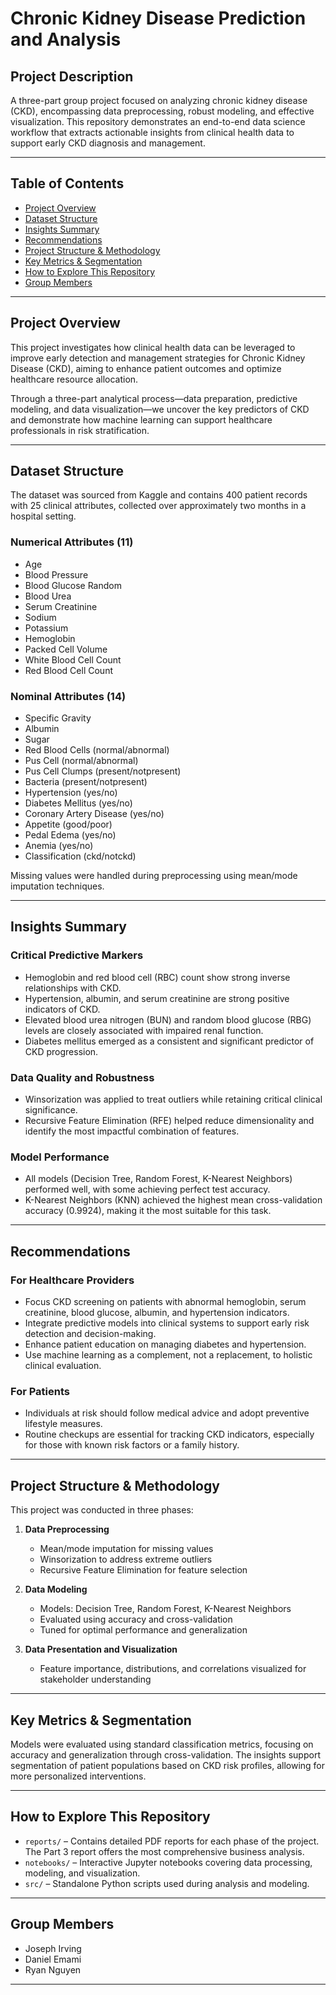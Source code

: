 # Chronic Kidney Disease Prediction and Analysis

## Project Description

A three-part group project focused on analyzing chronic kidney disease (CKD), encompassing data preprocessing, robust modeling, and effective visualization. This repository demonstrates an end-to-end data science workflow that extracts actionable insights from clinical health data to support early CKD diagnosis and management.

---

## Table of Contents

- [Project Overview](#project-overview)
- [Dataset Structure](#dataset-structure)
- [Insights Summary](#insights-summary)
- [Recommendations](#recommendations)
- [Project Structure & Methodology](#project-structure--methodology)
- [Key Metrics & Segmentation](#key-metrics--segmentation)
- [How to Explore This Repository](#how-to-explore-this-repository)
- [Group Members](#group-members)

---

## Project Overview

This project investigates how clinical health data can be leveraged to improve early detection and management strategies for Chronic Kidney Disease (CKD), aiming to enhance patient outcomes and optimize healthcare resource allocation.

Through a three-part analytical process—data preparation, predictive modeling, and data visualization—we uncover the key predictors of CKD and demonstrate how machine learning can support healthcare professionals in risk stratification.

---

## Dataset Structure

The dataset was sourced from Kaggle and contains 400 patient records with 25 clinical attributes, collected over approximately two months in a hospital setting.

### Numerical Attributes (11)

- Age  
- Blood Pressure  
- Blood Glucose Random  
- Blood Urea  
- Serum Creatinine  
- Sodium  
- Potassium  
- Hemoglobin  
- Packed Cell Volume  
- White Blood Cell Count  
- Red Blood Cell Count  

### Nominal Attributes (14)

- Specific Gravity  
- Albumin  
- Sugar  
- Red Blood Cells (normal/abnormal)  
- Pus Cell (normal/abnormal)  
- Pus Cell Clumps (present/notpresent)  
- Bacteria (present/notpresent)  
- Hypertension (yes/no)  
- Diabetes Mellitus (yes/no)  
- Coronary Artery Disease (yes/no)  
- Appetite (good/poor)  
- Pedal Edema (yes/no)  
- Anemia (yes/no)  
- Classification (ckd/notckd)  

Missing values were handled during preprocessing using mean/mode imputation techniques.

---

## Insights Summary

### Critical Predictive Markers

- Hemoglobin and red blood cell (RBC) count show strong inverse relationships with CKD.
- Hypertension, albumin, and serum creatinine are strong positive indicators of CKD.
- Elevated blood urea nitrogen (BUN) and random blood glucose (RBG) levels are closely associated with impaired renal function.
- Diabetes mellitus emerged as a consistent and significant predictor of CKD progression.

### Data Quality and Robustness

- Winsorization was applied to treat outliers while retaining critical clinical significance.
- Recursive Feature Elimination (RFE) helped reduce dimensionality and identify the most impactful combination of features.

### Model Performance

- All models (Decision Tree, Random Forest, K-Nearest Neighbors) performed well, with some achieving perfect test accuracy.
- K-Nearest Neighbors (KNN) achieved the highest mean cross-validation accuracy (0.9924), making it the most suitable for this task.

---

## Recommendations

### For Healthcare Providers

- Focus CKD screening on patients with abnormal hemoglobin, serum creatinine, blood glucose, albumin, and hypertension indicators.
- Integrate predictive models into clinical systems to support early risk detection and decision-making.
- Enhance patient education on managing diabetes and hypertension.
- Use machine learning as a complement, not a replacement, to holistic clinical evaluation.

### For Patients

- Individuals at risk should follow medical advice and adopt preventive lifestyle measures.
- Routine checkups are essential for tracking CKD indicators, especially for those with known risk factors or a family history.

---

## Project Structure & Methodology

This project was conducted in three phases:

1. **Data Preprocessing**  
   - Mean/mode imputation for missing values  
   - Winsorization to address extreme outliers  
   - Recursive Feature Elimination for feature selection

2. **Data Modeling**  
   - Models: Decision Tree, Random Forest, K-Nearest Neighbors  
   - Evaluated using accuracy and cross-validation  
   - Tuned for optimal performance and generalization

3. **Data Presentation and Visualization**  
   - Feature importance, distributions, and correlations visualized for stakeholder understanding

---

## Key Metrics & Segmentation

Models were evaluated using standard classification metrics, focusing on accuracy and generalization through cross-validation. The insights support segmentation of patient populations based on CKD risk profiles, allowing for more personalized interventions.

---

## How to Explore This Repository

- `reports/` – Contains detailed PDF reports for each phase of the project. The Part 3 report offers the most comprehensive business analysis.
- `notebooks/` – Interactive Jupyter notebooks covering data processing, modeling, and visualization.
- `src/` – Standalone Python scripts used during analysis and modeling.

---

## Group Members

- Joseph Irving  
- Daniel Emami  
- Ryan Nguyen

---
